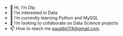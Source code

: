- 👋 Hi, I’m Dip
- 👀 I’m interested in Data
- 🌱 I’m currently learning Python and MySQL
- 💞️ I’m looking to collaborate on Data Science projects
- 📫 How to reach me pauldip174@gmail.com

<!---
pauldip174/pauldip174 is a ✨ special ✨ repository because its `README.md` (this file) appears on your GitHub profile.
You can click the Preview link to take a look at your changes.
--->
